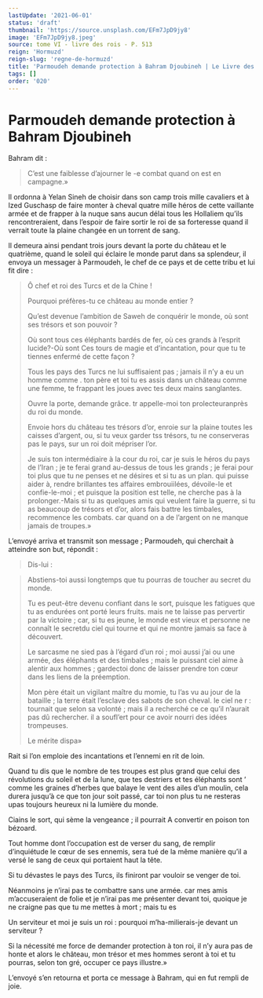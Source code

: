 ```yaml
---
lastUpdate: '2021-06-01'
status: 'draft'
thumbnail: 'https://source.unsplash.com/EFm7JpD9jy8'
image: 'EFm7JpD9jy8.jpeg'
source: tome VI - livre des rois - P. 513
reign: 'Hormuzd'
reign-slug: 'regne-de-hormuzd'
title: 'Parmoudeh demande protection à Bahram Djoubineh | Le Livre des Rois | Shâhnâmeh'
tags: []
order: '020'
---
```


# Parmoudeh demande protection à Bahram Djoubineh

Bahram dit :

> C’est une faiblesse d’ajourner le
-e combat quand on est en campagne.»

Il ordonna à Yelan Sineh de choisir dans son camp trois mille cavaliers et à Ized Guschasp de faire monter à cheval quatre mille héros de cette vaillante armée et de frapper à la nuque sans aucun délai tous les Hollaliem qu’ils rencontreraient, dans l’espoir de faire sortir le roi de sa forteresse quand il verrait toute la plaine changée en un torrent de sang.

Il demeura ainsi pendant trois jours devant la porte du château et le quatrième, quand le soleil qui éclaire le monde parut dans sa splendeur, il envoya un messager à Parmoudeh, le chef de ce pays et de cette tribu et lui fit dire :

> Ô chef et roi des Turcs et de la Chine !
>
> Pourquoi préfères-tu ce château au monde entier ?
>
> Qu’est devenue l’ambition de Saweh de conquérir le monde, où sont ses trésors et son pouvoir ?
>
> Où sont tous ces éléphants bardés de fer, où ces grands à l’esprit lucide?-Où sont Ces tours de magie et d’incantation, pour que tu te tiennes enfermé de cette façon ?
>
> Tous les pays des Turcs ne lui suffisaient pas ; jamais il n’y a eu un homme comme
. ton père et toi tu es assis dans un château comme une femme, te frappant les joues avec tes deux mains sanglantes.
>
> Ouvre la porte, demande grâce. tr appelle-moi ton prolecteuranprès du roi du monde.
>
> Envoie hors du château tes trésors d’or, enroie sur la plaine toutes les caisses d’argent, ou, si tu veux garder tss trésors, tu ne conserveras pas le pays, sur un roi doit mépriser l’or.
>
> Je suis ton intermédiaire à la cour du roi, car je suis le héros du pays de l’Iran ; je te ferai grand au-dessus de tous les grands ; je ferai pour toi plus que tu ne penses et ne désires et si tu as un plan. qui puisse aider à, rendre brillantes tes affaires embrouiilées, dévoile-le et confie-le-moi ; et puisque la position est telle, ne cherche pas à la prolonger.-Mais si tu as quelques amis qui veulent faire la guerre, si tu as beaucoup de trésors et d’or, alors fais battre les timbales, recommence les combats. car quand on a de l’argent on ne manque jamais de troupes.»

L’envoyé arriva et transmit son message ; Parmoudeh, qui cherchait à atteindre son but, répondit :

> Dis-lui :

> Abstiens-toi aussi longtemps que tu pourras de toucher au secret du monde.
>
> Tu es peut-être devenu confiant dans le sort, puisque les fatigues que tu as endurées ont porté leurs fruits. mais ne te laisse pas pervertir par la victoire ; car, si tu es jeune, le monde est vieux et personne ne connaît le secretdu ciel qui tourne et qui ne montre jamais sa face à découvert.
>
> Le sarcasme ne sied pas à l’égard d’un roi ; moi aussi j’ai ou une armée, des éléphants et des timbales ; mais le puissant ciel aime à alentir aux hommes ; gardectoi donc de laisser prendre ton cœur dans les liens de la préemption.
>
> Mon père était un vigilant maître du momie, tu l’as vu au jour de la bataille ; la terre était l’esclave des sabots de son cheval. le ciel ne r : tournait que selon sa volonté ; mais il a recherché ce ce qu’il n’aurait pas dû rechercher. il a soufl’ert pour ce avoir nourri des idées trompeuses.
>
> Le mérite dispa»

Rait si l’on emploie des incantations et l’ennemi en rit de loin.

Quand tu dis que le nombre de tes troupes est plus grand que celui des révolutions du soleil et de la lune, que tes destriers et tes éléphants sont ’ comme les graines d’herbes que balaye le vent des ailes d’un moulin, cela durera jusqu’à ce que ton jour soit passé, car toi non plus tu ne resteras upas toujours heureux ni la lumière du monde.

Ciains le sort, qui sème la vengeance ; il pourrait A convertir en poison ton bézoard.

Tout homme dont l’occupation est de verser du sang, de remplir d’inquiétude le cœur de ses ennemis, sera tué de la même manière qu’il a versé le sang de ceux qui portaient haut la tête.

Si tu dévastes le pays des Turcs, ils finiront par vouloir se venger de toi.

Néanmoins je n’irai pas te combattre sans une armée. car mes amis m’accuseraient de folie et je n’irai pas me présenter devant toi, quoique je ne craigne pas que tu me mettes à mort ; mais tu es

Un serviteur et moi je suis un roi : pourquoi m’ha-milierais-je devant un serviteur ?

Si la nécessité me force de demander protection à ton roi, il n’y aura pas de honte et alors le château, mon trésor et mes hommes seront à toi et tu pourras, selon ton gré, occuper ce pays illustre.»

L’envoyé s’en retourna et porta ce message à Bahram, qui en fut rempli de joie.
